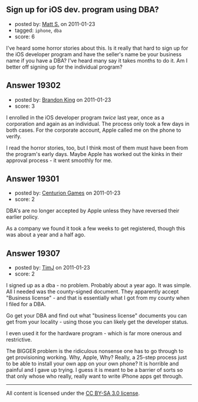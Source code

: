 ## Sign up for iOS dev. program using DBA?

- posted by: [Matt S.](https://stackexchange.com/users/-1/4263-matt-s) on 2011-01-23
- tagged: `iphone`, `dba`
- score: 6

I've heard some horror stories about this.  Is it really that hard to sign up for the iOS developer program and have the seller's name be your business name if you have a DBA?  I've heard many say it takes months to do it.  Am I better off signing up for the individual program?


## Answer 19302

- posted by: [Brandon King](https://stackexchange.com/users/-1/5722-brandon-king) on 2011-01-23
- score: 3

I enrolled in the iOS developer program *twice* last year, once as a corporation and again as an individual.  The process only took a few days in both cases.  For the corporate account, Apple called me on the phone to verify.  

I read the horror stories, too, but I think most of them must have been from the program's early days.  Maybe Apple has worked out the kinks in their approval process - it went smoothly for me.


## Answer 19301

- posted by: [Centurion Games](https://stackexchange.com/users/-1/970-centurion-games) on 2011-01-23
- score: 2

DBA's are no longer accepted by Apple unless they have reversed their earlier policy.

As a company we found it took a few weeks to get registered, though this was about a year and a half ago.


## Answer 19307

- posted by: [TimJ](https://stackexchange.com/users/-1/1172-timj) on 2011-01-23
- score: 2

I signed up as a dba - no problem.  Probably about a year ago.  It was simple.  All I needed was the county-signed document.   They apparently accept "Business license" - and that is essentially what I got from my county when I filed for a DBA.  

Go get your DBA and find out what "business license" documents you can get from your locality - using those you can likely get the developer status.

I even used it for the hardware program - which is far more onerous and restrictive.  

The BIGGER problem is the ridiculous nonsense one has to go through to get provisioning working.  Why, Apple, Why?  Really, a 25-step process just to be able to install your own app on your own phone?  It is horrible and painful and I gave up trying.  I guess it is meant to be a barrier of sorts so that only whose who really, really want to write iPhone apps get through.






---

All content is licensed under the [CC BY-SA 3.0 license](https://creativecommons.org/licenses/by-sa/3.0/).
